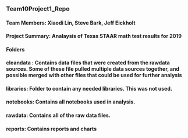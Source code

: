 ### Team10Project1_Repo
#### Team Members:  Xiaodi Lin, Steve Bark, Jeff Eickholt
#### Project Summary: Analaysis of Texas STAAR math test results for 2019

#### Folders
#### cleandata : Contains data files that were created from the rawdata sources.  Some of these file pulled multiple data sources               together, and possible merged with other files that could be used for further analysis

#### libraries:  Folder to contain any needed libraries.  This was not used.

#### notebooks:  Contains all notebooks used in analysis.

#### rawdata:  Contains all of the raw data files.

#### reports:  Contains reports and charts
